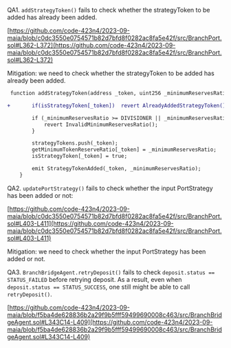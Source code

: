 QA1. ``addStrategyToken()`` fails to check whether the strategyToken to be added has already been added. 

[https://github.com/code-423n4/2023-09-maia/blob/c0dc3550e0754571b82d7bfd8f0282ac8fa5e42f/src/BranchPort.sol#L362-L372](https://github.com/code-423n4/2023-09-maia/blob/c0dc3550e0754571b82d7bfd8f0282ac8fa5e42f/src/BranchPort.sol#L362-L372)

Mitigation: we need to check whether the strategyToken to be added has already been added. 

```diff
 function addStrategyToken(address _token, uint256 _minimumReservesRatio) external override requiresCoreRouter {

+       if(isStrategyToken[_token])  revert AlreadyAddedStrategyToken();

        if (_minimumReservesRatio >= DIVISIONER || _minimumReservesRatio < MIN_RESERVE_RATIO) {
            revert InvalidMinimumReservesRatio();
        }

        strategyTokens.push(_token);
        getMinimumTokenReserveRatio[_token] = _minimumReservesRatio;
        isStrategyToken[_token] = true;

        emit StrategyTokenAdded(_token, _minimumReservesRatio);
    }
```

QA2. ``updatePortStrategy()`` fails to check whether the input PortStrategy has been added or not:

[https://github.com/code-423n4/2023-09-maia/blob/c0dc3550e0754571b82d7bfd8f0282ac8fa5e42f/src/BranchPort.sol#L403-L411](https://github.com/code-423n4/2023-09-maia/blob/c0dc3550e0754571b82d7bfd8f0282ac8fa5e42f/src/BranchPort.sol#L403-L411)

Mitigation: we need to check whether the input PortStrategy has been added or not. 

QA3. ``BranchBridgeAgent.retryDeposit()`` fails to check ``deposit.status == STATUS_FAILED`` before retrying deposit. As a result, even when ``deposit.status == STATUS_SUCCESS``, one still might be able to call ``retryDeposit()``.   

[https://github.com/code-423n4/2023-09-maia/blob/f5ba4de628836b2a29f9b5fff59499690008c463/src/BranchBridgeAgent.sol#L343C14-L409](https://github.com/code-423n4/2023-09-maia/blob/f5ba4de628836b2a29f9b5fff59499690008c463/src/BranchBridgeAgent.sol#L343C14-L409)


